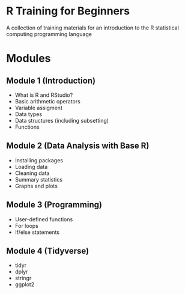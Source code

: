 # R Training for Beginners
A collection of training materials for an introduction to the R statistical computing programming language


# Modules

## Module 1 (Introduction)

* What is R and RStudio?
* Basic arithmetic operators
* Variable assigment
* Data types
* Data structures (including subsetting)
* Functions

## Module 2 (Data Analysis with Base R)

* Installing packages
* Loading data
* Cleaning data
* Summary statistics
* Graphs and plots

## Module 3 (Programming)

* User-defined functions
* For loops
* If/else statements

## Module 4 (Tidyverse)

* tidyr
* dplyr
* stringr
* ggplot2